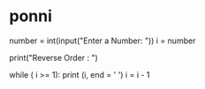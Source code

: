 # ponni

number = int(input("Enter a Number: "))
i = number

print("Reverse Order : ") 

while ( i >= 1):
    print (i, end = '  ')
    i = i - 1 
